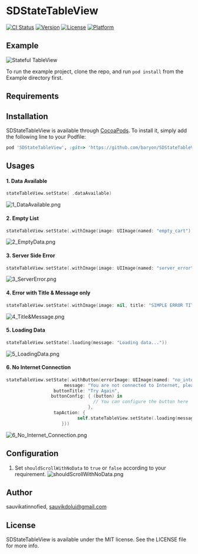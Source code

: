 # SDStateTableView

[![CI Status](http://img.shields.io/travis/sauvikatinnofied/SDStateTableView.svg?style=flat)](https://travis-ci.org/sauvikatinnofied/SDStateTableView)
[![Version](https://img.shields.io/cocoapods/v/SDStateTableView.svg?style=flat)](http://cocoapods.org/pods/SDStateTableView)
[![License](https://img.shields.io/cocoapods/l/SDStateTableView.svg?style=flat)](http://cocoapods.org/pods/SDStateTableView)
[![Platform](https://img.shields.io/cocoapods/p/SDStateTableView.svg?style=flat)](http://cocoapods.org/pods/SDStateTableView)

## Example
![Stateful TableView](https://raw.githubusercontent.com/sauvikdolui/SDStateTableView/master/Screenshots/Demo.gif)

To run the example project, clone the repo, and run `pod install` from the Example directory first.

## Requirements

## Installation

SDStateTableView is available through [CocoaPods](http://cocoapods.org). To install
it, simply add the following line to your Podfile:

```ruby
pod 'SDStateTableView', :git=> 'https://github.com/baryon/SDStateTableView.git'
```
## Usages

#### 1. Data Available
```swift
stateTableView.setState( .dataAvailable)
```
![1_DataAvailable.png](https://raw.githubusercontent.com/sauvikdolui/SDStateTableView/master/Screenshots/1_DataAvailable.png)


#### 2. Empty List
```swift
stateTableView.setState(.withImage(image: UIImage(named: "empty_cart"), title: "EMPTY CART", message: "Please add some item in your cart first"))
```
![2_EmptyData.png](https://raw.githubusercontent.com/sauvikdolui/SDStateTableView/master/Screenshots/2_EmptyData.png)


#### 3. Server Side Error
```swift
stateTableView.setState(.withImage(image: UIImage(named: "server_error"), title: "SERVER ERROR", message: "We are notified and working on it, we will be back soon"))
```
![3_ServerError.png](https://raw.githubusercontent.com/sauvikdolui/SDStateTableView/master/Screenshots/3_ServerError.png)


#### 4. Error with Title & Message only
```swift
stateTableView.setState(.withImage(image: nil, title: "SIMPLE ERROR TITLE", message: "Error message goes here"))
```

![4_Title&Message.png](https://raw.githubusercontent.com/sauvikdolui/SDStateTableView/master/Screenshots/4_Title&Message.png)

#### 5. Loading Data
```swift
stateTableView.setState(.loading(message: "Loading data..."))
```
![5_LoadingData.png](https://raw.githubusercontent.com/sauvikdolui/SDStateTableView/master/Screenshots/5_LoadingData.png)

#### 6. No Internet Connection
```swift
stateTableView.setState(.withButton(errorImage: UIImage(named: "no_internet"), title: "NO INTERNET",
                      message: "You are not connected to Internet, please try later",
                  buttonTitle: "Try Again",
                 buttonConfig: { (button) in
                                 // You can configure the button here
                               },
                  tapAction: {
                           self.stateTableView.setState(.loading(message: "Loading data..."))
                     }))
```
![6_No_Internet_Connection.png](https://raw.githubusercontent.com/sauvikdolui/SDStateTableView/master/Screenshots/6_No_Internet_Connection.png)

## Configuration
1. Set `shouldScrollWithNoData`  to `true` or `false` according to your requirement.
![shouldScrollWithNoData.png](https://raw.githubusercontent.com/sauvikdolui/SDStateTableView/master/Screenshots/shouldScrollWithNoData.png)

## Author

sauvikatinnofied, sauvikdolui@gmail.com

## License

SDStateTableView is available under the MIT license. See the LICENSE file for more info.
